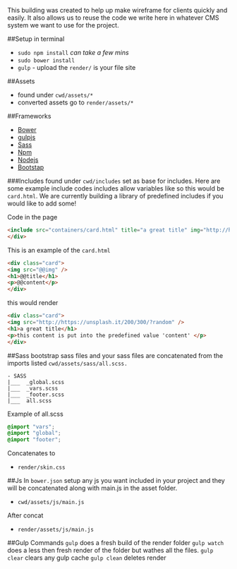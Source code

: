 
This building was created to help up make wireframe for clients quickly and easily. It also allows us to reuse the code we write here in whatever CMS system we want to use for the project.

##Setup in terminal 
- `sudo npm install` *can take a few mins* 
- `sudo bower install` 
- `gulp` - upload the `render/` is your file site

##Assets 
- found under `cwd/assets/*` 
- converted assets go to `render/assets/*`

##Frameworks
- [Bower](http://bower.io/)
- [gulpjs](http://gulpjs.com/) 
-  [Sass](http://sass-lang.com/) 
- [Npm](https://www.npmjs.com/) 
- [Nodejs](https://nodejs.org/)
- [Bootstap](http://getbootstrap.com/)

###Includes 
found under `cwd/includes` set as base for includes. Here are some example include codes
includes allow variables like so this would be `card.html`. We are currently building a library of predefined includes if you would like to add some!


Code in the page
```html
<include src="containers/card.html" title="a great title" img="http://https://unsplash.it/200/300/?random" > this content is put into the predefined value 'content' 
</div>
```
This is an example of the	`card.html`
```html 
<div class="card">
<img src="@@img" />
<h1>@@title</h1>
<p>@@content</p>
</div>

``` 
this would render

```html 
<div class="card">
<img src="http://https://unsplash.it/200/300/?random" />
<h1>a great title</h1>
<p>this content is put into the predefined value 'content' </p>
</div>

```

##Sass
bootstrap sass files and your sass files are concatenated from the imports listed
`cwd/assets/sass/all.scss.`

```
- SASS
|___  _global.scss
|___  _vars.scss
|___  _footer.scss
|___  all.scss
```
Example of all.scss
```css
@import "vars";  
@import "global";
@import "footer";
```

Concatenates to 
- `render/skin.css`

##Js 
In `bower.json` setup any js you want included in your project and they will be concatenated along with main.js in the asset folder.
- `cwd/assets/js/main.js`

After concat
- `render/assets/js/main.js`

##Gulp Commands 
`gulp` does a fresh build of the render folder
`gulp watch` does a less then fresh render of the folder but wathes all the files.
`gulp clear`  clears any gulp cache
`gulp clean` deletes render